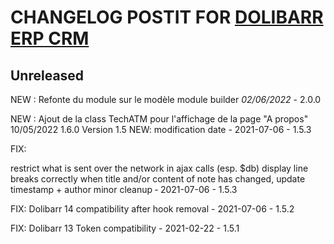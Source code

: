 # CHANGELOG POSTIT FOR [DOLIBARR ERP CRM](https://www.dolibarr.org)

## Unreleased

NEW : Refonte du module sur le modèle module builder *02/06/2022* - 2.0.0

NEW : Ajout de la class TechATM pour l'affichage de la page "A propos" 10/05/2022 1.6.0
Version 1.5
NEW: modification date - 2021-07-06 - 1.5.3

FIX:

restrict what is sent over the network in ajax calls (esp. $db)
display line breaks correctly
when title and/or content of note has changed, update timestamp + author
minor cleanup
‐ 2021-07-06 - 1.5.3

FIX: Dolibarr 14 compatibility after hook removal - 2021-07-06 - 1.5.2

FIX: Dolibarr 13 Token compatibility - 2021-02-22 - 1.5.1